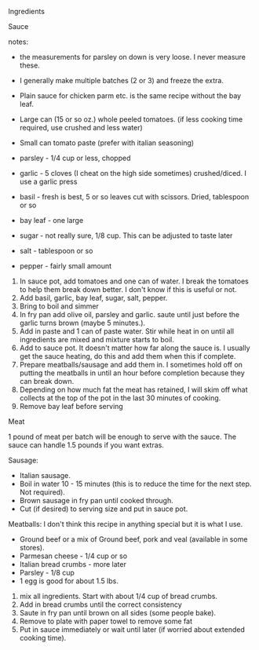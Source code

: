 Ingredients
 
Sauce
 
notes: 
 
* the measurements for parsley on down is very loose.  I never measure these. 
* I generally make multiple batches (2 or 3) and freeze the extra.
* Plain sauce for chicken parm etc. is the same recipe without the bay leaf.
 
* Large can (15 or so oz.) whole peeled tomatoes.  (if less cooking time required, use crushed and less water)
* Small can tomato paste (prefer with italian seasoning)
* parsley - 1/4 cup or less, chopped
* garlic - 5 cloves (I cheat on the high side sometimes) crushed/diced.  I use a garlic press
* basil - fresh is best, 5 or so leaves cut with scissors.  Dried, tablespoon or so
* bay leaf - one large
* sugar - not really sure, 1/8 cup.  This can be adjusted to taste later
* salt - tablespoon or so
* pepper - fairly small amount
 
1. In sauce pot, add tomatoes and one can of water.  I break the tomatoes to help them break down better.  I don't know if this is useful or not.
2. Add basil, garlic, bay leaf, sugar, salt, pepper.
3. Bring to boil and simmer
4. In fry pan add olive oil, parsley and garlic.  saute until just before the garlic turns brown (maybe 5 minutes.).
5. Add in paste and 1 can of paste water.  Stir while heat in on until all ingredients are mixed and mixture starts to boil.
6. Add to sauce pot.  It doesn't matter how far along the sauce is.  I usually get the sauce heating, do this and add them when this if complete.
7. Prepare meatballs/sausage and add them in.  I sometimes hold off on putting the meatballs in until an hour before completion because they can break down. 
8. Depending on how much fat the meat has retained, I will skim off what collects at the top of the pot in the last 30 minutes of cooking.
9. Remove bay leaf before serving
 
 
Meat
 
1 pound of meat per batch will be enough to serve with the sauce.  The sauce can handle 1.5 pounds if you want extras.
 
Sausage:
 
* Italian sausage. 
* Boil in water 10 - 15 minutes (this is to reduce the time for the next step.  Not required).
* Brown sausage in fry pan until cooked through.
* Cut (if desired) to serving size and put in sauce pot.
 
Meatballs:  I don't think this recipe in anything special but it is what I use.
 
* Ground beef or a mix of Ground beef, pork and veal (available in some stores).
* Parmesan cheese - 1/4 cup or so
* Italian bread crumbs - more later
* Parsley - 1/8 cup
* 1 egg is good for about 1.5 lbs.
 
1. mix all ingredients.   Start with about 1/4 cup of bread crumbs.
2. Add in bread crumbs until the correct consistency
3. Saute in fry pan until brown on all sides (some people bake).
4. Remove to plate with paper towel to remove some fat
5. Put in sauce immediately or wait until later (if worried about extended cooking time).
